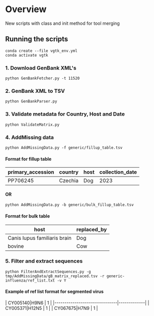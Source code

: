 # Overview
New scripts with class and init method for tool merging

## Running the scripts
```shell
conda create --file vgtk_env.yml
conda activate vgtk
```

### 1. Download GenBank XML's
```shell
python GenBankFetcher.py -t 11520
```

### 2. GenBank XML to TSV
```shell
python GenBankParser.py
```

### 3. Validate metadata for Country, Host and Date
```shell
python ValidateMatrix.py
```

### 4. AddMissing data
```shell
python AddMissingData.py -f generic/fillup_table.tsv
```
#### Format for fillup table
| primary_accession | country | host | collection_date |
|----------|----------|----------|----------|
| PP706245   | Czechia   |  Dog  | 2023 |

####       OR 

```shell
python AddMissingData.py -b generic/bulk_fillup_table.tsv
```
#### Format for bulk table
| host                          | replaced_by |
|-------------------------------|-------------|
| Canis lupus familiaris brain  | Dog        |
| bovine                        | Cow     |

### 5. Filter and extract sequences
```shell
python FilterAndExtractSequences.py -g tmp/AddMissingData/gB_matrix_replaced.tsv -r generic-influenza/ref_list.txt -v Y
```

#### Example of ref list format for segmented virus
| CY005140|H9N6                          | 1 |
|-------------------------------|-------------|
| CY005371|H12N5  | 1        |
| CY067675|H7N9                        | 1     |
